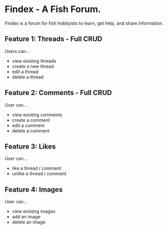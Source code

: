 # Findex - A Fish Forum.
Findex is a forum for fish hobbyists to learn, get help, and share information.

## Feature 1: Threads - Full CRUD
Users can...
* view existing threads
* create a new thread
* edit a thread
* delete a thread

## Feature 2: Comments - Full CRUD
User can...
* view existing comments
* create a comment
* edit a comment
* delete a comment

## Feature 3: Likes
User can...
* like a thread / comment
* unlike a thread / comment

## Feature 4: Images
User can...
* view existing images
* add an image
* delete an image
